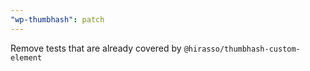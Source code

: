 ```yaml
---
"wp-thumbhash": patch
---
```


Remove tests that are already covered by `@hirasso/thumbhash-custom-element`
